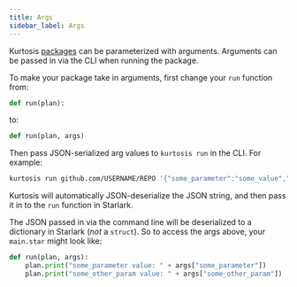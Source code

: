 ```yaml
---
title: Args
sidebar_label: Args
---
```


Kurtosis [packages][packages-reference] can be parameterized with arguments. Arguments can be passed in via the CLI when running the package.

To make your package take in arguments, first change your `run` function from:

```python
def run(plan):
```

to:

```python
def run(plan, args)
```

Then pass JSON-serialized arg values to `kurtosis run` in the CLI. For example:

```bash
kurtosis run github.com/USERNAME/REPO '{"some_parameter":"some_value","some_other_param":5}'
```

Kurtosis will automatically JSON-deserialize the JSON string, and then pass it in to the `run` function in Starlark.

The JSON passed in via the command line will be deserialized to a dictionary in Starlark (_not_ a `struct`). So to access the args above, your `main.star` might look like:

```python
def run(plan, args):
    plan.print("some_parameter value: " + args["some_parameter"])
    plan.print("some_other_param value: " + args["some_other_param"])
```

<!------------------------------------- ONLY LINKS BELOW HERE --------------------------------->
[packages-reference]: ./packages.md
